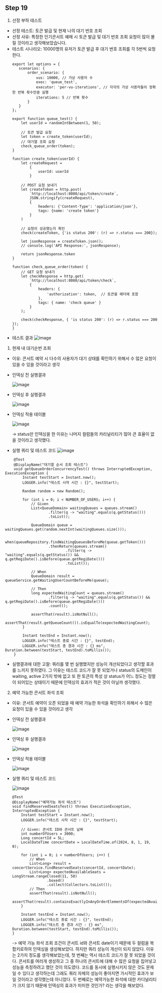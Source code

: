 ## Step 19
1. 선정 부하 테스트
 - 선정 테스트: 토큰 발급 및 현재 나의 대기 번호 조회
 - 선정 사유: 특정한 인기콘서트 예매 시 토큰 발급 및 대기 번호 조회 요청이 많이 몰릴 것이라고 생각해보았습니다.
 - 테스트 시나리오: 10000명의 유저가 토큰 발급 후 대기 번호 조회를 각 5번씩 요청한다.
   ```
   export let options = {
      scenarios: {
          order_scenario: {
              vus: 10000, // 가상 사용자 수
              exec: 'queue_test',
              executor: 'per-vu-iterations', // 각각의 가상 사용자들이 정확한 반복 횟수만큼 실행
              iterations: 5 // 반복 횟수
          }
      }
   };

   export function queue_test() {    
       let userId = randomIntBetween(1, 50);
   
       // 토큰 발급 요청
       let token = create_token(userId);
       // 대기열 조회 요청
       check_queue_order(token);
   }
   
   function create_token(userId) {
       let createRequest =
           {
               userId: userId
           }
   
       // POST 요청 보내기
       let createToken = http.post(
           `http://localhost:8080/api/token/create`,
           JSON.stringify(createRequest),
           {   
               headers: {'Content-Type': 'application/json'},
               tags: {name: 'create token'}
           }
       )
   
       // 요청이 성공했는지 확인
       check(createToken, {'is status 200': (r) => r.status === 200});
   
       let jsonResponse = createToken.json();
       // console.log('API Response:', jsonResponse);
   
       return jsonResponse.token
   }
   
   function check_queue_order(token) {
       // GET 요청 보내기
       let checkResponse = http.get(
           `http://localhost:8080/api/token/check`,
           {
               headers: {
                   'authorization': token,  // 토큰을 헤더에 포함
               },
               tags: { name: 'check queue' }
           }
       );
   
       check(checkResponse, { 'is status 200': (r) => r.status === 200 });
   }
   ```
 - 테스트 결과
   ![image](https://github.com/user-attachments/assets/1846f52a-53ae-483a-b070-6d7732042321)

   

 1. 현재 내 대기순번 조회
  - 이유: 콘서트 예약 시 다수의 사용자가 대기 상태를 확인하기 위해서 수 많은 요청이 있을 수 있을 것이라고 생각<br>
  - 인덱싱 전 실행결과
   
    ![image](https://github.com/user-attachments/assets/a6cf5707-7b83-4094-8607-a56e18b1bf49)
  - 인덱싱 후 실행결과
   
    ![image](https://github.com/user-attachments/assets/9555f8da-298b-4f86-9eaf-6d801b250580)

  - 인덱싱 적용 테이블

    ![image](https://github.com/user-attachments/assets/9898fc4d-6d05-43ec-a0d4-8db0bf24292b)

    -> status만 인덱싱을 한 이유는 나머지 컬럼들의 카리널리티가 많아 큰 효율이 없을 것이라고 생각했다.
  
  - 실행 쿼리 및 테스트 코드
    ![image](https://github.com/user-attachments/assets/3a671a20-82df-40af-b9d4-c3a990316122)
```
    @Test
    @DisplayName("대기열 순서 조회 테스트")
    void getQueueOrderConcurrencyTest() throws InterruptedException, ExecutionException {    
        Instant testStart = Instant.now();
        LOGGER.info("테스트 시작 시간 : {}", testStart);

        Random random = new Random();

        for (int i = 0; i < NUMBER_OF_USERS; i++) {
            // Given
            List<QueueDomain> waitingQueues = queues.stream()
                    .filter(q -> "waiting".equals(q.getStatus()))
                    .toList();

            QueueDomain queue = waitingQueues.get(random.nextInt(waitingQueues.size()));

            when(queueRepository.findWaitingQueuesBeforeMe(queue.getToken()))
                    .thenReturn(queues.stream()
                            .filter(q -> "waiting".equals(q.getStatus()) && q.getRegiDate().isBefore(queue.getRegiDate()))
                            .toList());

            // When
            QueueDomain result = queueService.getWaitingUserCountBeforeMe(queue);

            // Then
            long expectedWaitingCount = queues.stream()
                    .filter(q -> "waiting".equals(q.getStatus()) && q.getRegiDate().isBefore(queue.getRegiDate()))
                    .count();

            assertThat(result).isNotNull();
            assertThat(result.getQueueCount()).isEqualTo(expectedWaitingCount);
        }

        Instant testEnd = Instant.now();
        LOGGER.info("테스트 종료 시간 : {}", testEnd);
        LOGGER.info("테스트 총 경과 시간 : {} ms", Duration.between(testStart, testEnd).toMillis());
    }
```
  - 실행결과에 대한 고찰: 쿼리를 몇 번 실행했지만 성능이 개선되었다고 생각할 효과를 느끼지 못하였다.
    그 이유는 테스트 코드가 잘 못 되었거나 status의 도메인이 waiting, active 2가지 밖에 없고 또 한 토큰의 특성 상 status가 어느 정도는
    정렬이 되어있는 상태이기 때문에 인덱싱의 효과가 적은 것이 아닐까 생각했다.     
  
 2. 예약 가능한 콘서트 좌석 조회
  - 이유: 콘서트 예약이 오픈 되었을 때 예약 가능한 좌석을 확인하기 위해서 수 많은 요청이 있을 수 있을 것이라고 생각
  - 인덱싱 전 실행결과
    
    ![image](https://github.com/user-attachments/assets/678034b4-769a-426b-a449-89d14bff1599)

  - 인덱싱 후 실행결과
  
    ![image](https://github.com/user-attachments/assets/93c22c7d-7080-47cf-a5a0-d768d74c5732)

  - 인덱싱 적용 테이블

    ![image](https://github.com/user-attachments/assets/b3ac8985-1470-4cb0-a6ec-85d54dbbce94)

  - 실행 쿼리 및 테스트 코드

    ![image](https://github.com/user-attachments/assets/2e8202a4-3f24-4747-a12f-f02f0552e297)

    ```
    @Test
    @DisplayName("예약가능 좌석 테스트")
    void findReservedSeatsTest() throws ExecutionException, InterruptedException {
        Instant testStart = Instant.now();
        LOGGER.info("테스트 시작 시간 : {}", testStart);

        // Given: 콘서트 ID와 콘서트 날짜
        int numberOfUsers = 3000;
        Long concertId = 5L;
        LocalDateTime concertDate = LocalDateTime.of(2024, 8, 1, 19, 0);

        for (int i = 0; i < numberOfUsers; i++) {
            // When
            List<Long> result = concertService.findReservedSeats(concertId, concertDate);
            List<Long> expectedAvailableSeats = LongStream.rangeClosed(11, 50)
                    .boxed()
                    .collect(Collectors.toList());
            // Then
            assertThat(result).isNotNull();
            assertThat(result).containsExactlyInAnyOrderElementsOf(expectedAvailableSeats);
        }

        Instant testEnd = Instant.now();
        LOGGER.info("테스트 종료 시간 : {}", testEnd);
        LOGGER.info("테스트 총 경과 시간 : {} ms", Duration.between(testStart, testEnd).toMillis());
    }
    ```
    -> 예약 가능 좌석 조회 조건이 콘서트 id와 콘서트 date이기 때문에 두 컬럼을 복합키로하여 인덱싱을 생성해보았다.
     하지만 쿼리 성능이 개선이 되지 않았다. 이유는 2가지 정도를 생각해보았는데, 첫 번째는 역시 테스트 코드가 잘 못 되었을 것이다.
     콘서트를 여러개 생성하고 그 중 하나의 콘서트에 대해 수 많은 요청을 집어넣고 성능을 측정하려고 했던 것이 의도였다.
     코드를 동시에 실행시키지 않은 것도 문제일 수 있다고 생각하는데 그래도 쿼리 자체의 성능이 좋아지면 가시적인 효과가 보일 것이라고
     생각했는데 아니었다. 두 번째로는 예약가능한 좌석에 대한 카디널리티가 크지 않기 때문에 인덱싱의 효과가 미미한 것인가? 라는 생각을 해보았다.
    



   



